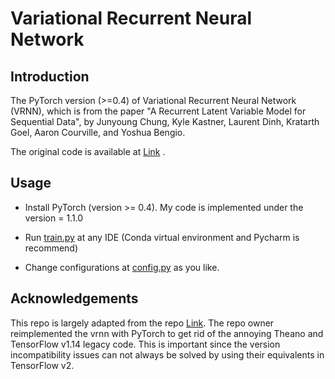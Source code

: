 # Variational Recurrent Neural Network

## Introduction

The PyTorch version (>=0.4) of Variational Recurrent Neural Network (VRNN), which is from the paper "A Recurrent Latent Variable Model for Sequential Data", by Junyoung Chung, Kyle Kastner, Laurent Dinh, Kratarth Goel, Aaron Courville, and Yoshua Bengio.

The original code is available at [Link]( https://github.com/jych/nips2015_vrnn ) .

## Usage

* Install PyTorch (version >= 0.4). My code is implemented under the version = 1.1.0

* Run [train.py]( src/train.py ) at any IDE (Conda virtual environment and Pycharm is recommend)

* Change configurations at [config.py]( src/config.py ) as you like.

## Acknowledgements

This repo is largely adapted from the repo [Link]( https://github.com/hjf1997/VRNN ). The repo owner reimplemented the vrnn with PyTorch to get rid of the annoying Theano and TensorFlow v1.14 legacy code. This is important since the version incompatibility issues can not always be solved by using their equivalents in TensorFlow v2.
